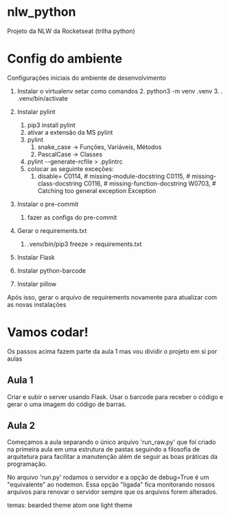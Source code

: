 # nlw_python
Projeto da NLW da Rocketseat (trilha python)

# Config do ambiente
Configurações iniciais do ambiente de desenvolvimento

1. Instalar o virtualenv
   setar como comandos
   2. python3 -m venv .venv
   3. . .venv/bin/activate

2. Instalar pylint
   1. pip3 install pylint
   2. ativar a extensão da MS pylint
   3. pylint
      1. snake_case -> Funções, Variáveis, Métodos
      2. PascalCase -> Classes
   4. pylint --generate-rcfile > .pylintrc
   5. colocar as seguinte exceções:
      1. disable=
          C0114, # missing-module-docstring
          C0115, # missing-class-docstring
          C0116, # missing-function-docstring
          W0703, # Catching too general exception Exception

3. Instalar o pre-commit
   1. fazer as configs do pre-commit

4. Gerar o requirements.txt
   1. .venv/bin/pip3 freeze > requirements.txt
5. Instalar Flask
6. Instalar python-barcode
7. Instalar pillow

Após isso, gerar o arquivo de requirements novamente para atualizar com as novas instalações

# Vamos codar!
Os passos acima fazem parte da aula 1 mas vou dividir o projeto em si por aulas

## Aula 1
Criar e subir o server usando Flask.
Usar o barcode para receber o código e gerar o uma imagem do código de barras.

## Aula 2
Começamos a aula separando o único arquivo 'run_raw.py' que foi criado na primeira aula em uma estrutura de pastas seguindo a filosofia de arquitetura para facilitar a manutenção além de seguir as boas práticas da programação.

No arquivo 'run.py' rodamos o servidor e a opção de debug=True é um "equivalente" ao nodemon. Essa opção "ligada" fica monitorando nossos arquivos para renovar o servidor sempre que os arquivos forem alterados.


temas:
bearded theme
atom one light theme